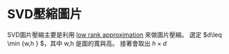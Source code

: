 # SVD壓縮圖片

SVD圖片壓縮主要是利用 [low rank approximation](https://en.wikipedia.org/wiki/Low-rank_approximation) 來做圖片壓縮。 選定 $d\leq \min \{w,h \} $，其中 w,h 是圖的寬與高。 接著會取出 $h\times d$ 
